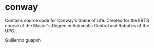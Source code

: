 # conway
Contains source code for Conway's Game of Life. Created for the ERTS course of the Master's Degree in Automatic Control and Robotics of the UPC..

Guillermo guapoh
